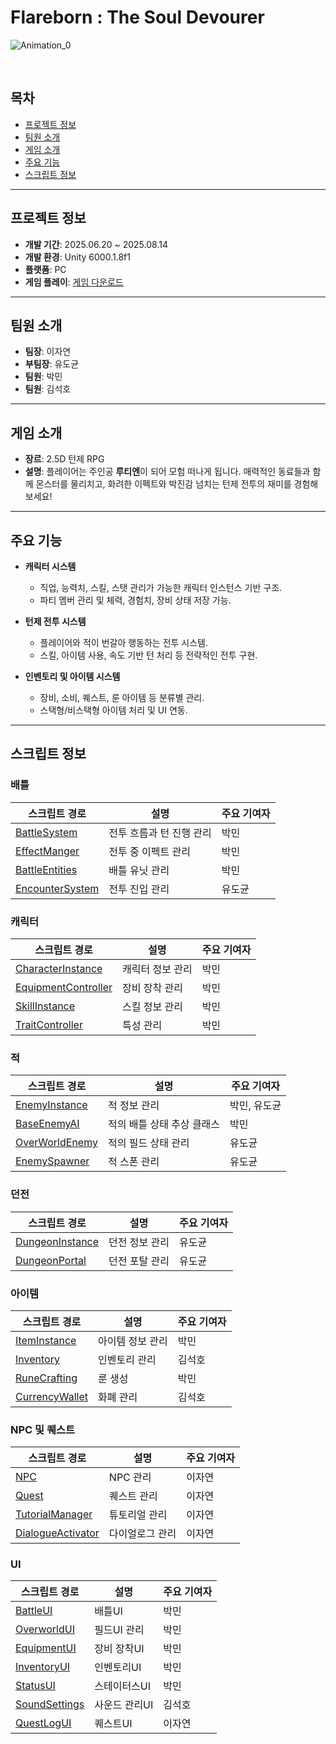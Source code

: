 # Flareborn : The Soul Devourer

![Animation_0](https://github.com/user-attachments/assets/865d1a21-768c-43d8-947f-dc07064a37cb)

<br>

## 목차

- [프로젝트 정보](#프로젝트-정보)
- [팀원 소개](#팀원-소개)
- [게임 소개](#게임-소개)
- [주요 기능](#주요-기능)
- [스크립트 정보](#스크립트-정보)

---

## 프로젝트 정보

* **개발 기간**: 2025.06.20 ~ 2025.08.14
* **개발 환경**: Unity 6000.1.8f1
* **플랫폼**: PC
* **게임 플레이**: [게임 다운로드](https://drive.google.com/file/d/17VHNLu1sp28Al4S3X_OFdt4t-0lplQVy/view)

---

## 팀원 소개

* **팀장**: 이자연
* **부팀장**: 유도균
* **팀원**: 박민
* **팀원**: 김석호

---

## 게임 소개
- **장르**: 2.5D 턴제 RPG
- **설명**: 플레이어는 주인공 **루티엔**이 되어 모험 떠나게 됩니다. 매력적인 동료들과 함께 몬스터를 물리치고, 화려한 이펙트와 박진감 넘치는 턴제 전투의 재미를 경험해보세요!

---

## 주요 기능

- **캐릭터 시스템**
  - 직업, 능력치, 스킬, 스탯 관리가 가능한 캐릭터 인스턴스 기반 구조.
  - 파티 멤버 관리 및 체력, 경험치, 장비 상태 저장 가능.

- **턴제 전투 시스템**
  - 플레이어와 적이 번갈아 행동하는 전투 시스템.
  - 스킬, 아이템 사용, 속도 기반 턴 처리 등 전략적인 전투 구현.

- **인벤토리 및 아이템 시스템**
  - 장비, 소비, 퀘스트, 룬 아이템 등 분류별 관리.
  - 스택형/비스택형 아이템 처리 및 UI 연동.

---

## 스크립트 정보

### 배틀

| 스크립트 경로                                                                                                                               | 설명                     | 주요 기여자 |
| ------------------------------------------------------------------------------------------------------------------------------------------- | ------------------------ | ----------- |
| [BattleSystem](https://github.com/pm2979/Flareborn_Code/blob/main/Battle/BattleSystem.cs)                                                    | 전투 흐름과 턴 진행 관리 | 박민        |
| [EffectManger](https://github.com/pm2979/Flareborn_Code/blob/main/Battle/BattleEffect/EffectManger.cs)                                        | 전투 중 이펙트 관리      | 박민        |
| [BattleEntities](https://github.com/pm2979/Flareborn_Code/blob/main/Battle/Entities/BattleEntities.cs)                                        | 배틀 유닛 관리           | 박민        |
| [EncounterSystem](https://github.com/pm2979/Flareborn_Code/blob/main/Battle/EncounterSystem.cs)                                              | 전투 진입 관리           | 유도균      |

### 캐릭터

| 스크립트 경로                                                                                                                               | 설명                   | 주요 기여자 |
| ------------------------------------------------------------------------------------------------------------------------------------------- | ---------------------- | ----------- |
| [CharacterInstance](https://github.com/pm2979/Flareborn_Code/blob/main/Character/CharacterInstance.cs)                                        | 캐릭터 정보 관리       | 박민        |
| [EquipmentController](https://github.com/pm2979/Flareborn_Code/blob/main/Character/Equip/EquipmentController.cs)                              | 장비 장착 관리         | 박민        |
| [SkillInstance](https://github.com/pm2979/Flareborn_Code/blob/main/Character/Skill/SkillInstance.cs)                                          | 스킬 정보 관리         | 박민        |
| [TraitController](https://github.com/pm2979/Flareborn_Code/blob/main/Character/Traits/TraitController.cs)                                     | 특성 관리              | 박민        |

### 적

| 스크립트 경로                                                                                                                               | 설명                     | 주요 기여자   |
| ------------------------------------------------------------------------------------------------------------------------------------------- | ------------------------ | ------------- |
| [EnemyInstance](https://github.com/pm2979/Flareborn_Code/blob/main/Enemy/EnemyInstance.cs)                                                    | 적 정보 관리             | 박민, 유도균  |
| [BaseEnemyAI](https://github.com/pm2979/Flareborn_Code/blob/main/Enemy/Battle/EnemyAI/BaseEnemyAI.cs)                                         | 적의 배틀 상태 추상 클래스 | 박민          |
| [OverWorldEnemy](https://github.com/pm2979/Flareborn_Code/blob/main/Enemy/OverWorld/OverWorldEnemy.cs)                                        | 적의 필드 상태 관리      | 유도균        |
| [EnemySpawner](https://github.com/pm2979/Flareborn_Code/blob/main/Enemy/EnemySpawner.cs)                                                      | 적 스폰 관리             | 유도균        |

### 던전

| 스크립트 경로                                                                                                                               | 설명             | 주요 기여자 |
| ------------------------------------------------------------------------------------------------------------------------------------------- | ---------------- | ----------- |
| [DungeonInstance](https://github.com/pm2979/Flareborn_Code/blob/main/Dungeon/DungeonInstance.cs)                                              | 던전 정보 관리   | 유도균      |
| [DungeonPortal](https://github.com/pm2979/Flareborn_Code/blob/main/Dungeon/DungeonPortal.cs)                                                  | 던전 포탈 관리   | 유도균      |

### 아이템

| 스크립트 경로                                                                                                                               | 설명             | 주요 기여자 |
| ------------------------------------------------------------------------------------------------------------------------------------------- | ---------------- | ----------- |
| [ItemInstance](https://github.com/pm2979/Flareborn_Code/blob/main/Item/ItemInstance.cs)                                                      | 아이템 정보 관리 | 박민        |
| [Inventory](https://github.com/pm2979/Flareborn_Code/blob/main/Item/Inventory/Inventory.cs)                                                   | 인벤토리 관리    | 김석호      |
| [RuneCrafting](https://github.com/pm2979/Flareborn_Code/blob/main/Item/Rune/RuneCrafting.cs)                                                  | 룬 생성          | 박민        |
| [CurrencyWallet](https://github.com/pm2979/Flareborn_Code/blob/main/Item/Wallet/CurrencyWallet.cs)                                            | 화폐 관리        | 김석호      |

### NPC 및 퀘스트

| 스크립트 경로                                                                                                                               | 설명             | 주요 기여자 |
| ------------------------------------------------------------------------------------------------------------------------------------------- | ---------------- | ----------- |
| [NPC](https://github.com/pm2979/Flareborn_Code/blob/main/Overworld/NPC/NPC.cs)                                                               | NPC 관리         | 이자연      |
| [Quest](https://github.com/pm2979/Flareborn_Code/blob/main/Overworld/QuestSystem/Quest.cs)                                                   | 퀘스트 관리      | 이자연      |
| [TutorialManager](https://github.com/pm2979/Flareborn_Code/blob/main/Overworld/QuestSystem/Tutorial/TutorialManager.cs)                       | 튜토리얼 관리    | 이자연      |
| [DialogueActivator](https://github.com/pm2979/Flareborn_Code/blob/main/Overworld/DialogueSystem/DialogueActivator.cs)                         | 다이얼로그 관리  | 이자연      |

### UI

| 스크립트 경로                                                                                                                               | 설명             | 주요 기여자 |
| ------------------------------------------------------------------------------------------------------------------------------------------- | ---------------- | ----------- |
| [BattleUI](https://github.com/pm2979/Flareborn_Code/blob/main/UI/BattleUI.cs)                                                                | 배틀UI           | 박민        |
| [OverworldUI](https://github.com/pm2979/Flareborn_Code/blob/main/UI/OverworldUI.cs)                                                          | 필드UI 관리      | 박민        |
| [EquipmentUI](https://github.com/pm2979/Flareborn_Code/blob/main/UI/EquipmentUI/EquipmentUI.cs)                                              | 장비 장착UI      | 박민        |
| [InventoryUI](https://github.com/pm2979/Flareborn_Code/blob/main/UI/Inventory/InventoryUI.cs)                                                | 인벤토리UI       | 박민        |
| [StatusUI](https://github.com/pm2979/Flareborn_Code/blob/main/UI/StatUI/StatusUI.cs)                                                         | 스테이터스UI     | 박민        |
| [SoundSettings](https://github.com/pm2979/Flareborn_Code/blob/main/UI/SoundOptionUI/SoundSettings.cs)                                        | 사운드 관리UI    | 김석호      |
| [QuestLogUI](https://github.com/pm2979/Flareborn_Code/blob/main/UI/QuestUI/QuestLogUI.cs)                                                     | 퀘스트UI         | 이자연      |

